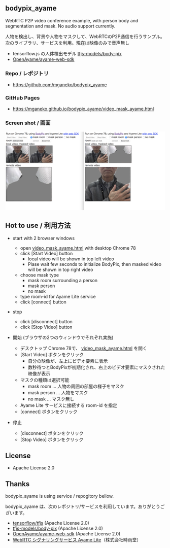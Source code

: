 ## bodypix_ayame

WebRTC P2P video conference example, with person body and segmentation and mask. No audio support currently.

人物を検出し、背景や人物をマスクして、WebRTCのP2P通信を行うサンプル。次のライブラリ、サービスを利用。現在は映像のみで音声無し

- tensorflow.js の人体検出モデル [tfjs-models/body-pix](https://github.com/tensorflow/tfjs-models/tree/master/body-pix)
- [OpenAyame/ayame-web-sdk](https://github.com/OpenAyame/ayame-web-sdk)



### Repo / レポジトリ

- https://github.com/mganeko/bodypix_ayame

### GitHub Pages

- https://mganeko.github.io/bodypix_ayame/video_mask_ayame.html

### Screen shot / 画面

![screen shot](image/bodypix_ayame_mask.png)

## Hot to use / 利用方法

- start with 2 browser windows
  - open [video_mask_ayame.html](https://mganeko.github.io/bodypix_ayame/video_mask_ayame.html) with desktop Chrome 78
  - click [Start Video] button
    - local video will be shown in top left video
    - Plase wait few seconds to initialize BodyPix, then masked video will be shown in top right video
  - choose mask type
    - mask room surrounding a person
    - mask person
    - no mask
  - type room-id for Ayame Lite service
  - click [connect] button
- stop
  - click [disconnect] button
  - click [Stop Video] button

- 開始 (ブラウザの2つのウィンドウでそれぞれ実施)
  - デスクトップ Chrome 78で、 [video_mask_ayame.html](https://mganeko.github.io/bodypix_ayame/video_mask_ayame.html) を開く
  - [Start Video] ボタンをクリック
    - 自分の映像が、左上にビデオ要素に表示
    - 数秒待つとBodyPixが初期化され、右上のビデオ要素にマスクされた映像が表示
  - マスクの種類は選択可能
    - mask room ...  人物の周囲の部屋の様子をマスク
    - mask person ... 人物をマスク
    - no mask ... マスク無し
  - Ayame Lite サービスに接続する room-id を指定
  - [connect] ボタンをクリック
- 停止
  - [disconnect] ボタンをクリック
  - [Stop Video] ボタンをクリック



## License

- Apache License 2.0

## Thanks

bodypix_ayame is using service / repogitory bellow.

bodypix_ayame は、次のレポジトリ/サービスを利用しています。ありがとうございます。

- [tensorflow/tfjs](https://github.com/tensorflow/tfjs) (Apache License 2.0)
- [tfjs-models/body-pix](https://github.com/tensorflow/tfjs-models/tree/master/body-pix)  (Apache License 2.0)
- [OpenAyame/ayame-web-sdk](https://github.com/OpenAyame/ayame-web-sdk)  (Apache License 2.0)
- [WebRTC シグナリングサービス Ayame Lite](https://ayame-lite.shiguredo.jp/beta)（株式会社時雨堂）

